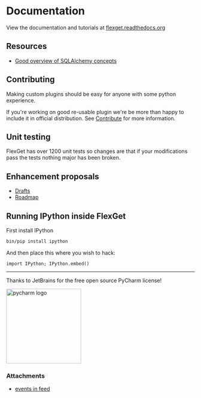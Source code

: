 # Documentation
View the documentation and tutorials at [flexget.readthedocs.org](https://flexget.readthedocs.org/en/latest/)

## Resources
 * [Good overview of SQLAlchemy concepts](http://techspot.zzzeek.org/2012/02/07/patterns-implemented-by-sqlalchemy/)

## Contributing
Making custom plugins should be easy for anyone with some python experience.

If you're working on good re-usable plugin we're be more than happy to include it in official distribution. See [Contribute](/Contribute) for more information.

## Unit testing
FlexGet has over 1200 unit tests so changes are that if your modifications pass the tests nothing major has been broken.

## Enhancement proposals
 * [Drafts](/_index/Drafts/)
 * [Roadmap](/Roadmap)

## Running IPython inside FlexGet
First install IPython

```bash
bin/pip install ipython
```

And then place this where you wish to hack:

```
import IPython; IPython.embed()
```

-------------------------
Thanks to JetBrains for the free open source PyCharm license!


<img src="https://d3nmt5vlzunoa1.cloudfront.net/pycharm/files/2015/12/PyCharm_400x400_Twitter_logo_white.png" width=200 link=https://www.jetbrains.com/pycharm/ alt="pycharm logo">  

### Attachments  

* [events in feed](/attachments/Developers/flexget_events.png)

